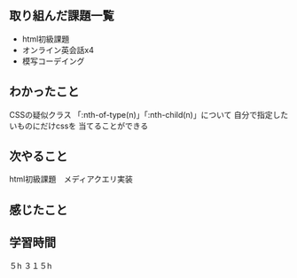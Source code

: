 ## 取り組んだ課題一覧
- html初級課題
- オンライン英会話x4
- 模写コーデイング



## わかったこと
CSSの疑似クラス
「:nth-of-type(n)」「:nth-child(n)」について
自分で指定したいものにだけcssを
当てることができる

## 次やること
html初級課題　メディアクエリ実装

## 感じたこと


## 学習時間
５h
３１５h
